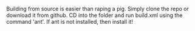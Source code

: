 Building from source is easier than raping a pig. Simply clone the repo or download it from github. CD into the folder and run build.xml using the command 'ant'. If ant is not installed, then install it!